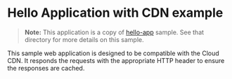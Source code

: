 # Hello Application with CDN example

> **Note:** This application is a copy of [hello-app](../hello-app) sample.
> See that directory for more details on this sample.

This sample web application is designed to be compatible with the Cloud CDN.
It responds the requests with the appropriate HTTP header to ensure the responses
are cached.
